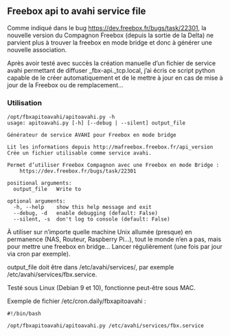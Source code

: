 ## Freebox api to avahi service file

Comme indiqué dans le bug https://dev.freebox.fr/bugs/task/22301, la nouvelle version du Compagnon Freebox (depuis la sortie de la Delta) ne parvient plus à trouver la freebox en mode bridge et donc à générer une nouvelle association.

Après avoir testé avec succès la création manuelle d’un fichier de service avahi permettant de diffuser _fbx-api._tcp.local, j’ai écris ce script python capable de le créer automatiquement et de le mettre à jour en cas de mise à jour de la Freebox ou de remplacement…

### Utilisation

```
/opt/fbxapitoavahi/apitoavahi.py -h
usage: apitoavahi.py [-h] [--debug | --silent] output_file

Générateur de service AVAHI pour Freebox en mode bridge

Lit les informations depuis http://mafreebox.freebox.fr/api_version
Crée un fichier utilisable comme service avahi.

Permet d’utiliser Freebox Compagnon avec une Freebox en mode Bridge :
    https://dev.freebox.fr/bugs/task/22301

positional arguments:
  output_file   Write to

optional arguments:
  -h, --help    show this help message and exit
  --debug, -d   enable debugging (default: False)
  --silent, -s  don't log to console (default: False)
```

À utiliser sur n’importe quelle machine Unix allumée (presque) en permanence (NAS, Routeur, Raspberry Pi…), tout le monde n’en a pas, mais pour mettre une freebox en bridge… Lancer régulièrement (une fois par jour via cron par exemple).

output_file doit être dans /etc/avahi/services/, par exemple /etc/avahi/services/fbx.service.

Testé sous Linux (Debian 9 et 10), fonctionne peut-être sous MAC.

Exemple de fichier /etc/cron.daily/fbxapitoavahi :

```
#!/bin/bash

/opt/fbxapitoavahi/apitoavahi.py /etc/avahi/services/fbx.service
```
